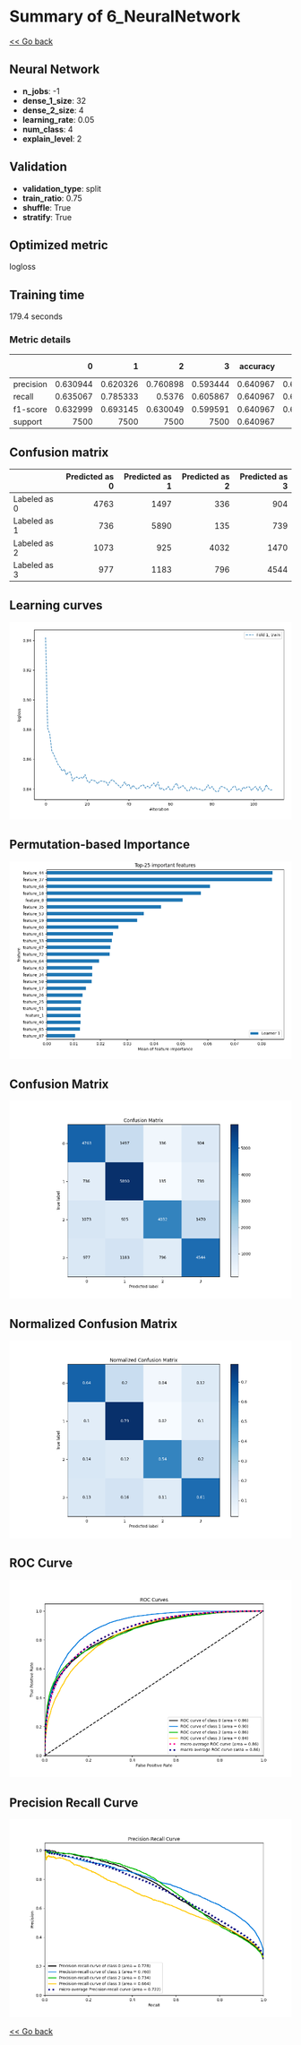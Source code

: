 # Summary of 6_NeuralNetwork

[<< Go back](../README.md)


## Neural Network
- **n_jobs**: -1
- **dense_1_size**: 32
- **dense_2_size**: 4
- **learning_rate**: 0.05
- **num_class**: 4
- **explain_level**: 2

## Validation
 - **validation_type**: split
 - **train_ratio**: 0.75
 - **shuffle**: True
 - **stratify**: True

## Optimized metric
logloss

## Training time

179.4 seconds

### Metric details
|           |           0 |           1 |           2 |           3 |   accuracy |    macro avg |   weighted avg |   logloss |
|:----------|------------:|------------:|------------:|------------:|-----------:|-------------:|---------------:|----------:|
| precision |    0.630944 |    0.620326 |    0.760898 |    0.593444 |   0.640967 |     0.651403 |       0.651403 |  0.884348 |
| recall    |    0.635067 |    0.785333 |    0.5376   |    0.605867 |   0.640967 |     0.640967 |       0.640967 |  0.884348 |
| f1-score  |    0.632999 |    0.693145 |    0.630049 |    0.599591 |   0.640967 |     0.638946 |       0.638946 |  0.884348 |
| support   | 7500        | 7500        | 7500        | 7500        |   0.640967 | 30000        |   30000        |  0.884348 |


## Confusion matrix
|              |   Predicted as 0 |   Predicted as 1 |   Predicted as 2 |   Predicted as 3 |
|:-------------|-----------------:|-----------------:|-----------------:|-----------------:|
| Labeled as 0 |             4763 |             1497 |              336 |              904 |
| Labeled as 1 |              736 |             5890 |              135 |              739 |
| Labeled as 2 |             1073 |              925 |             4032 |             1470 |
| Labeled as 3 |              977 |             1183 |              796 |             4544 |

## Learning curves
![Learning curves](learning_curves.png)

## Permutation-based Importance
![Permutation-based Importance](permutation_importance.png)
## Confusion Matrix

![Confusion Matrix](confusion_matrix.png)


## Normalized Confusion Matrix

![Normalized Confusion Matrix](confusion_matrix_normalized.png)


## ROC Curve

![ROC Curve](roc_curve.png)


## Precision Recall Curve

![Precision Recall Curve](precision_recall_curve.png)



[<< Go back](../README.md)
